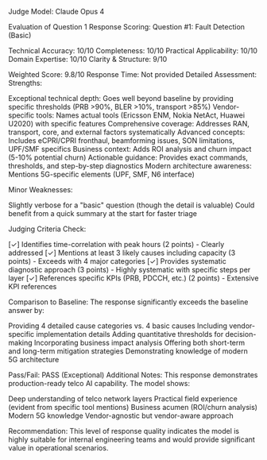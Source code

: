 Judge Model: Claude Opus 4

Evaluation of Question 1 Response
Scoring:
Question #1: Fault Detection (Basic)

Technical Accuracy: 10/10
Completeness: 10/10
Practical Applicability: 10/10
Domain Expertise: 10/10
Clarity & Structure: 9/10

Weighted Score: 9.8/10
Response Time: Not provided
Detailed Assessment:
Strengths:

Exceptional technical depth: Goes well beyond baseline by providing specific thresholds (PRB >90%, BLER >10%, transport >85%)
Vendor-specific tools: Names actual tools (Ericsson ENM, Nokia NetAct, Huawei U2020) with specific features
Comprehensive coverage: Addresses RAN, transport, core, and external factors systematically
Advanced concepts: Includes eCPRI/CPRI fronthaul, beamforming issues, SON limitations, UPF/SMF specifics
Business context: Adds ROI analysis and churn impact (5-10% potential churn)
Actionable guidance: Provides exact commands, thresholds, and step-by-step diagnostics
Modern architecture awareness: Mentions 5G-specific elements (UPF, SMF, N6 interface)

Minor Weaknesses:

Slightly verbose for a "basic" question (though the detail is valuable)
Could benefit from a quick summary at the start for faster triage

Judging Criteria Check:

[✓] Identifies time-correlation with peak hours (2 points) - Clearly addressed
[✓] Mentions at least 3 likely causes including capacity (3 points) - Exceeds with 4 major categories
[✓] Provides systematic diagnostic approach (3 points) - Highly systematic with specific steps per layer
[✓] References specific KPIs (PRB, PDCCH, etc.) (2 points) - Extensive KPI references

Comparison to Baseline:
The response significantly exceeds the baseline answer by:

Providing 4 detailed cause categories vs. 4 basic causes
Including vendor-specific implementation details
Adding quantitative thresholds for decision-making
Incorporating business impact analysis
Offering both short-term and long-term mitigation strategies
Demonstrating knowledge of modern 5G architecture

Pass/Fail: PASS (Exceptional)
Additional Notes:
This response demonstrates production-ready telco AI capability. The model shows:

Deep understanding of telco network layers
Practical field experience (evident from specific tool mentions)
Business acumen (ROI/churn analysis)
Modern 5G knowledge
Vendor-agnostic but vendor-aware approach

Recommendation: This level of response quality indicates the model is highly suitable for internal engineering teams and would provide significant value in operational scenarios.
